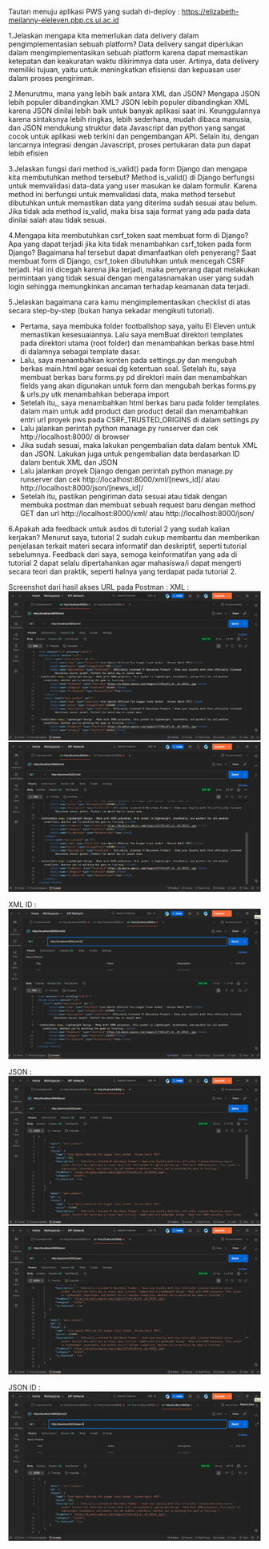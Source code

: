 Tautan menuju aplikasi PWS yang sudah di-deploy : https://elizabeth-meilanny-eleleven.pbp.cs.ui.ac.id

1.Jelaskan mengapa kita memerlukan data delivery dalam pengimplementasian sebuah platform?
Data delivery sangat diperlukan dalam mengimplementasikan sebuah platform karena dapat memastikan ketepatan dan keakuratan waktu dikirimnya data user. Artinya, data delivery memiliki tujuan, yaitu untuk meningkatkan efisiensi dan kepuasan user dalam proses pengiriman.

2.Menurutmu, mana yang lebih baik antara XML dan JSON? Mengapa JSON lebih populer dibandingkan XML?
JSON lebih populer dibandingkan XML karena JSON dinilai lebih baik untuk banyak aplikasi saat ini. Keunggulannya karena sintaksnya lebih ringkas, lebih sederhana, mudah dibaca manusia, dan JSON mendukung struktur data Javascript dan python yang sangat cocok untuk aplikasi web terkini dan pengembangan API. Selain itu, dengan lancarnya integrasi dengan Javascript, proses pertukaran data pun dapat lebih efisien

3.Jelaskan fungsi dari method is_valid() pada form Django dan mengapa kita membutuhkan method tersebut?
Method is_valid() di Django berfungsi untuk memvalidasi data-data yang user masukan ke dalam formulir. Karena method ini berfungsi untuk memvalidasi data, maka method tersebut dibutuhkan untuk memastikan data yang diterima sudah sesuai atau belum. Jika tidak ada method is_valid, maka bisa saja format yang ada pada data dinilai salah atau tidak sesuai.

4.Mengapa kita membutuhkan csrf_token saat membuat form di Django? Apa yang dapat terjadi jika kita tidak menambahkan csrf_token pada form Django? Bagaimana hal tersebut dapat dimanfaatkan oleh penyerang?
Saat membuat form di Django, csrf_token dibutuhkan untuk mencegah CSRF terjadi. Hal ini dicegah karena jika terjadi, maka penyerang dapat melakukan permintaan yang tidak sesuai dengan mengatasnamakan user yang sudah login sehingga memungkinkan ancaman terhadap keamanan data terjadi.

5.Jelaskan bagaimana cara kamu mengimplementasikan checklist di atas secara step-by-step (bukan hanya sekadar mengikuti tutorial).
- Pertama, saya membuka folder footballshop saya, yaitu El Eleven untuk memastikan kesesuaiannya. Lalu saya memBuat direktori templates pada direktori utama (root folder) dan menambahkan berkas base.html di dalamnya sebagai template dasar. 
- Lalu, saya menambahkan konten pada settings.py dan mengubah berkas main.html agar sesuai dg ketentuan soal.
Setelah itu, saya membuat berkas baru forms.py pd direktori main dan menambahkan fields yang akan digunakan untuk form dan mengubah berkas forms.py & urls.py utk menambahkan beberapa import
- Setelah itu,, saya menambahkan html berkas baru pada folder templates dalam main untuk add product dan product detail dan menambahkan entri url proyek pws pada CSRF_TRUSTED_ORIGINS di dalam settings.py
- Lalu jalankan perintah python manage.py runserver dan cek http://localhost:8000/ di browser 
- Jika sudah sesuai, maka lakukan pengembalian data dalam bentuk XML dan JSON. Lakukan juga untuk pengembalian data berdasarkan ID dalam bentuk XML dan JSON
- Lalu jalankan proyek Django dengan perintah python manage.py runserver dan cek http://localhost:8000/xml/[news_id]/ atau http://localhost:8000/json/[news_id]/ 
- Setelah itu, pastikan pengiriman data sesuai atau tidak dengan membuka postman dan membuat sebuah request baru dengan method GET dan url http://localhost:8000/xml/ atau http://localhost:8000/json/ 

6.Apakah ada feedback untuk asdos di tutorial 2 yang sudah kalian kerjakan?
Menurut saya, tutorial 2 sudah cukup membantu dan memberikan penjelasan terkait materi secara informatif dan deskriptif, seperti tutorial sebelumnya. Feedback dari saya, semoga keinformatifan yang ada di tutorial 2 dapat selalu dipertahankan agar mahasiswa/i dapat mengerti secara teori dan praktik, seperti halnya yang terdapat pada tutorial 2.

Screenshot dari hasil akses URL pada Postman :
XML :
![alt text](<xml postman 1.png>)
![alt text](<xml postman 2.png>)

XML ID :
![alt text](xml-id.png)

JSON :
![alt text](<json postman 1.png>) 
![alt text](<json postman 2.png>)

JSON ID :
![alt text](JSON-id.png)





